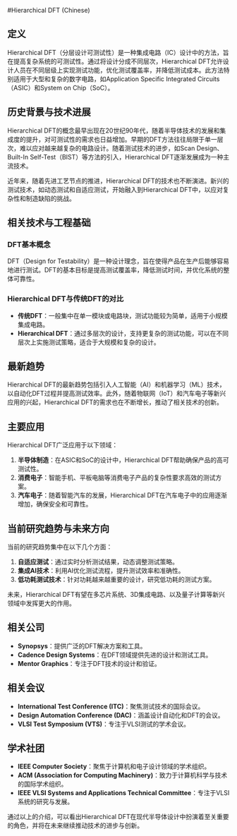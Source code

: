 #Hierarchical DFT (Chinese)

## 定义
Hierarchical DFT（分层设计可测试性）是一种集成电路（IC）设计中的方法，旨在提高复杂系统的可测试性。通过将设计分成不同层次，Hierarchical DFT允许设计人员在不同层级上实现测试功能，优化测试覆盖率，并降低测试成本。此方法特别适用于大型和复杂的数字电路，如Application Specific Integrated Circuits（ASIC）和System on Chip（SoC）。

## 历史背景与技术进展
Hierarchical DFT的概念最早出现在20世纪90年代，随着半导体技术的发展和集成度的提升，对可测试性的需求也日益增加。早期的DFT方法往往局限于单一层次，难以应对越来越复杂的电路设计。随着测试技术的进步，如Scan Design、Built-In Self-Test（BIST）等方法的引入，Hierarchical DFT逐渐发展成为一种主流技术。

近年来，随着先进工艺节点的推进，Hierarchical DFT的技术也不断演进。新兴的测试技术，如动态测试和自适应测试，开始融入到Hierarchical DFT中，以应对复杂性和制造缺陷的挑战。

## 相关技术与工程基础
### DFT基本概念
DFT（Design for Testability）是一种设计理念，旨在使得产品在生产后能够容易地进行测试。DFT的基本目标是提高测试覆盖率，降低测试时间，并优化系统的整体可靠性。

### Hierarchical DFT与传统DFT的对比
- **传统DFT**：一般集中在单一模块或电路块，测试功能较为简单，适用于小规模集成电路。
- **Hierarchical DFT**：通过多层次的设计，支持更复杂的测试功能，可以在不同层次上实施测试策略，适合于大规模和复杂的设计。

## 最新趋势
Hierarchical DFT的最新趋势包括引入人工智能（AI）和机器学习（ML）技术，以自动化DFT过程并提高测试效率。此外，随着物联网（IoT）和汽车电子等新兴应用的兴起，Hierarchical DFT的需求也在不断增长，推动了相关技术的创新。

## 主要应用
Hierarchical DFT广泛应用于以下领域：
1. **半导体制造**：在ASIC和SoC的设计中，Hierarchical DFT帮助确保产品的高可测试性。
2. **消费电子**：智能手机、平板电脑等消费电子产品的复杂性要求高效的测试方案。
3. **汽车电子**：随着智能汽车的发展，Hierarchical DFT在汽车电子中的应用逐渐增加，确保安全和可靠性。

## 当前研究趋势与未来方向
当前的研究趋势集中在以下几个方面：
1. **自适应测试**：通过实时分析测试结果，动态调整测试策略。
2. **集成AI技术**：利用AI优化测试流程，提升测试效率和准确性。
3. **低功耗测试技术**：针对功耗越来越重要的设计，研究低功耗的测试方案。

未来，Hierarchical DFT有望在多芯片系统、3D集成电路、以及量子计算等新兴领域中发挥更大的作用。

## 相关公司
- **Synopsys**：提供广泛的DFT解决方案和工具。
- **Cadence Design Systems**：在DFT领域提供先进的设计和测试工具。
- **Mentor Graphics**：专注于DFT技术的设计和验证。

## 相关会议
- **International Test Conference (ITC)**：聚焦测试技术的国际会议。
- **Design Automation Conference (DAC)**：涵盖设计自动化和DFT的会议。
- **VLSI Test Symposium (VTS)**：专注于VLSI测试的学术会议。

## 学术社团
- **IEEE Computer Society**：聚焦于计算机和电子设计领域的学术组织。
- **ACM (Association for Computing Machinery)**：致力于计算机科学与技术的国际学术组织。
- **IEEE VLSI Systems and Applications Technical Committee**：专注于VLSI系统的研究与发展。 

通过以上的介绍，可以看出Hierarchical DFT在现代半导体设计中扮演着至关重要的角色，并将在未来继续推动技术的进步与创新。